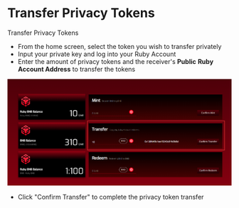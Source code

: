 # Transfer Privacy Tokens

Transfer Privacy Tokens

* From the home screen, select the token you wish to transfer privately
* Input your private key and log into your Ruby Account
* Enter the amount of privacy tokens and the receiver's **Public** **Ruby Account Address** to transfer the tokens

![](<../.gitbook/assets/image (3).png>)

* Click "Confirm Transfer" to complete the privacy token transfer

